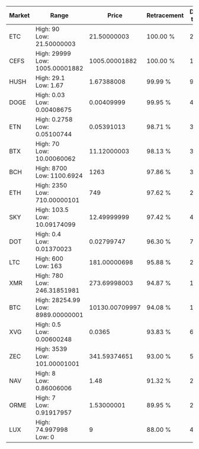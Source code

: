 | Market | Range | Price| Retracement | Doubles to 50% |
| --- | --- | --- | --- | --- |
| ETC | High: 90<br />Low: 21.50000003 | 21.50000003 | 100.00 % | 2.59 |
| CEFS | High: 29999<br />Low: 1005.00001882 | 1005.00001882 | 100.00 % | 15.42 |
| HUSH | High: 29.1<br />Low: 1.67 | 1.67388008 | 99.99 % | 9.19 |
| DOGE | High: 0.03<br />Low: 0.00408675 | 0.00409999 | 99.95 % | 4.16 |
| ETN | High: 0.2758<br />Low: 0.05100744 | 0.05391013 | 98.71 % | 3.03 |
| BTX | High: 70<br />Low: 10.00060062 | 11.12000003 | 98.13 % | 3.60 |
| BCH | High: 8700<br />Low: 1100.6924 | 1263 | 97.86 % | 3.88 |
| ETH | High: 2350<br />Low: 710.00000101 | 749 | 97.62 % | 2.04 |
| SKY | High: 103.5<br />Low: 10.09174099 | 12.49999999 | 97.42 % | 4.54 |
| DOT | High: 0.4<br />Low: 0.01370023 | 0.02799747 | 96.30 % | 7.39 |
| LTC | High: 600<br />Low: 163 | 181.00000698 | 95.88 % | 2.11 |
| XMR | High: 780<br />Low: 246.31851981 | 273.69998003 | 94.87 % | 1.87 |
| BTC | High: 28254.99<br />Low: 8989.00000001 | 10130.00709997 | 94.08 % | 1.84 |
| XVG | High: 0.5<br />Low: 0.00600248 | 0.0365 | 93.83 % | 6.93 |
| ZEC | High: 3539<br />Low: 101.00001001 | 341.59374651 | 93.00 % | 5.33 |
| NAV | High: 8<br />Low: 0.86006006 | 1.48 | 91.32 % | 2.99 |
| ORME | High: 7<br />Low: 0.91917957 | 1.53000001 | 89.95 % | 2.59 |
| LUX | High: 74.997998<br />Low: 0 | 9 | 88.00 % | 4.17 |
